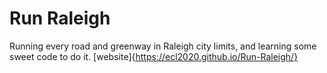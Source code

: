 # Run Raleigh
 Running every road and greenway in Raleigh city limits, and learning some sweet code to do it.
[website]{https://ecl2020.github.io/Run-Raleigh/}
